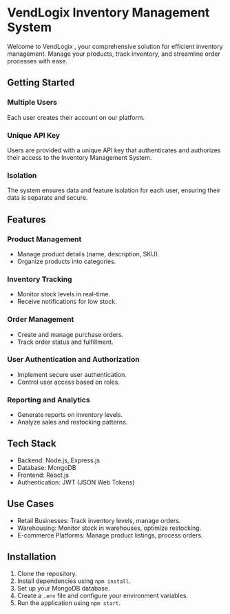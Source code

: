 # VendLogix Inventory Management System

Welcome to VendLogix , your comprehensive solution for efficient inventory management. Manage your products, track inventory, and streamline order processes with ease.

## Getting Started

### Multiple Users

Each user creates their account on our platform.

### Unique API Key

Users are provided with a unique API key that authenticates and authorizes their access to the Inventory Management System.

### Isolation

The system ensures data and feature isolation for each user, ensuring their data is separate and secure.

## Features

### Product Management

- Manage product details (name, description, SKU).
- Organize products into categories.

### Inventory Tracking

- Monitor stock levels in real-time.
- Receive notifications for low stock.

### Order Management

- Create and manage purchase orders.
- Track order status and fulfillment.

### User Authentication and Authorization

- Implement secure user authentication.
- Control user access based on roles.

### Reporting and Analytics

- Generate reports on inventory levels.
- Analyze sales and restocking patterns.

## Tech Stack

- Backend: Node.js, Express.js
- Database: MongoDB
- Frontend: React.js
- Authentication: JWT (JSON Web Tokens)

## Use Cases

- Retail Businesses: Track inventory levels, manage orders.
- Warehousing: Monitor stock in warehouses, optimize restocking.
- E-commerce Platforms: Manage product listings, process orders.

## Installation

1. Clone the repository.
2. Install dependencies using `npm install`.
3. Set up your MongoDB database.
4. Create a `.env` file and configure your environment variables.
5. Run the application using `npm start`.
